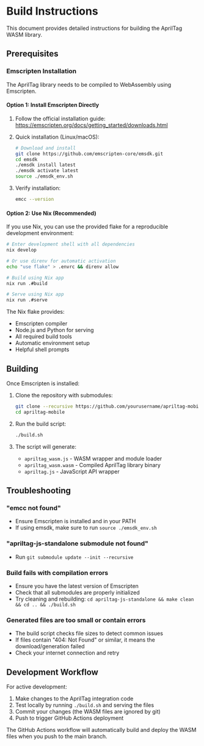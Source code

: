 # Build Instructions

This document provides detailed instructions for building the AprilTag WASM library.

## Prerequisites

### Emscripten Installation

The AprilTag library needs to be compiled to WebAssembly using Emscripten.

#### Option 1: Install Emscripten Directly

1. Follow the official installation guide: https://emscripten.org/docs/getting_started/downloads.html

2. Quick installation (Linux/macOS):
   ```bash
   # Download and install
   git clone https://github.com/emscripten-core/emsdk.git
   cd emsdk
   ./emsdk install latest
   ./emsdk activate latest
   source ./emsdk_env.sh
   ```

3. Verify installation:
   ```bash
   emcc --version
   ```


#### Option 2: Use Nix (Recommended)

If you use Nix, you can use the provided flake for a reproducible development environment:

```bash
# Enter development shell with all dependencies
nix develop

# Or use direnv for automatic activation
echo "use flake" > .envrc && direnv allow

# Build using Nix app
nix run .#build

# Serve using Nix app
nix run .#serve
```

The Nix flake provides:
- Emscripten compiler
- Node.js and Python for serving
- All required build tools
- Automatic environment setup
- Helpful shell prompts

## Building

Once Emscripten is installed:

1. Clone the repository with submodules:
   ```bash
   git clone --recursive https://github.com/yourusername/apriltag-mobile.git
   cd apriltag-mobile
   ```

2. Run the build script:
   ```bash
   ./build.sh
   ```

3. The script will generate:
   - `apriltag_wasm.js` - WASM wrapper and module loader
   - `apriltag_wasm.wasm` - Compiled AprilTag library binary
   - `apriltag.js` - JavaScript API wrapper

## Troubleshooting

### "emcc not found"
- Ensure Emscripten is installed and in your PATH
- If using emsdk, make sure to run `source ./emsdk_env.sh`

### "apriltag-js-standalone submodule not found"
- Run `git submodule update --init --recursive`

### Build fails with compilation errors
- Ensure you have the latest version of Emscripten
- Check that all submodules are properly initialized
- Try cleaning and rebuilding: `cd apriltag-js-standalone && make clean && cd .. && ./build.sh`

### Generated files are too small or contain errors
- The build script checks file sizes to detect common issues
- If files contain "404: Not Found" or similar, it means the download/generation failed
- Check your internet connection and retry

## Development Workflow

For active development:

1. Make changes to the AprilTag integration code
2. Test locally by running `./build.sh` and serving the files
3. Commit your changes (the WASM files are ignored by git)
4. Push to trigger GitHub Actions deployment

The GitHub Actions workflow will automatically build and deploy the WASM files when you push to the main branch.